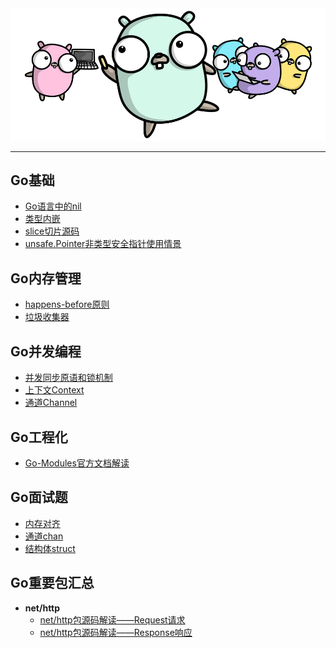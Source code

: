 <div align=center width=60%><img src="/assets/go.png"/></div>

------

## Go基础

* [Go语言中的nil](/docs/Go语言中的nil.md)
* [类型内嵌](/docs/Go语言中的类型内嵌.md)
* [slice切片源码](docs/slice源码解读.md)
* [unsafe.Pointer非类型安全指针使用情景](/docs/unsafe.Pointer非安全类型指针.md)

## Go内存管理

* [happens-before原则](/docs/Go语言HappensBefore原则.md)
* [垃圾收集器](/docs/Go语言垃圾收集器.md)

## Go并发编程

* [并发同步原语和锁机制](docs/Go语言并发同步原语和锁.md)
* [上下文Context](/docs/Go语言上下文Context.md)
* [通道Channel](/docs/Go语言通道Channel.md)

## Go工程化

* [Go-Modules官方文档解读](docs/Go-Modules官方文档解读.md)

## Go面试题

* [内存对齐](docs/Go语言内存对齐.md)
* [通道chan](/docs/Go面试Channel.md)
* [结构体struct](/docs/Go面试结构体.md)

## Go重要包汇总

* **net/http**
  * [net/http包源码解读——Request请求](/docs/http包之Request.md)
  * [net/http包源码解读——Response响应]()
  
